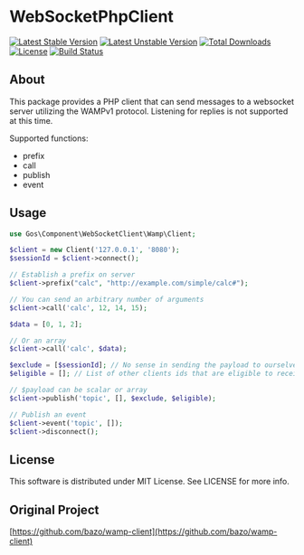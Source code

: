 WebSocketPhpClient
==================

[![Latest Stable Version](https://poser.pugx.org/gos/websocket-client/v/stable)](https://packagist.org/packages/gos/websocket-client) [![Latest Unstable Version](https://poser.pugx.org/gos/websocket-client/v/unstable)](https://packagist.org/packages/gos/websocket-client) [![Total Downloads](https://poser.pugx.org/gos/websocket-client/downloads)](https://packagist.org/packages/gos/websocket-client) [![License](https://poser.pugx.org/gos/websocket-client/license)](https://packagist.org/packages/gos/websocket-client) [![Build Status](https://travis-ci.org/GeniusesOfSymfony/WebSocketPhpClient.svg)](https://travis-ci.org/GeniusesOfSymfony/WebSocketPhpClient)

## About

This package provides a PHP client that can send messages to a websocket server utilizing the WAMPv1 protocol. Listening for replies is not supported at this time.

Supported functions:
 - prefix
 - call
 - publish
 - event

## Usage

```php
use Gos\Component\WebSocketClient\Wamp\Client;

$client = new Client('127.0.0.1', '8080');
$sessionId = $client->connect();

// Establish a prefix on server
$client->prefix("calc", "http://example.com/simple/calc#");

// You can send an arbitrary number of arguments
$client->call('calc', 12, 14, 15);

$data = [0, 1, 2];

// Or an array
$client->call('calc', $data);

$exclude = [$sessionId]; // No sense in sending the payload to ourselves
$eligible = []; // List of other clients ids that are eligible to receive this payload

// $payload can be scalar or array
$client->publish('topic', [], $exclude, $eligible);

// Publish an event
$client->event('topic', []);
$client->disconnect();
```

## License
This software is distributed under MIT License. See LICENSE for more info.

## Original Project
[https://github.com/bazo/wamp-client](https://github.com/bazo/wamp-client)

